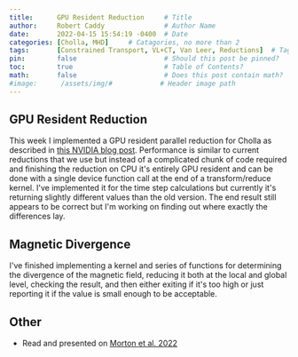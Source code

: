 ```yaml
---
title:      GPU Resident Reduction     # Title
author:     Robert Caddy               # Author Name
date:       2022-04-15 15:54:19 -0400  # Date
categories: [Cholla, MHD]     # Catagories, no more than 2
tags:       [Constrained Transport, VL+CT, Van Leer, Reductions]  # Tags, any number
pin:        false                      # Should this post be pinned?
toc:        true                       # Table of Contents?
math:       false                      # Does this post contain math?
#image:      /assets/img/#            # Header image path
---
```


## GPU Resident Reduction

This week I implemented a GPU resident parallel reduction for Cholla as
described in [this NVIDIA blog
post](https://developer.nvidia.com/blog/faster-parallel-reductions-kepler/).
Performance is similar to current reductions that we use but instead of a
complicated chunk of code required and finishing the reduction on CPU it's
entirely GPU resident and can be done with a single device function call at the
end of a transform/reduce kernel. I've implemented it for the time step
calculations but currently it's returning slightly different values than the old
version. The end result still appears to be correct but I'm working on finding
out where exactly the differences lay.

## Magnetic Divergence

I've finished implementing a kernel and series of functions for determining the
divergence of the magnetic field, reducing it both at the local and global
level, checking the result, and then either exiting if it's too high or just
reporting it if the value is small enough to be acceptable.

## Other

- Read and presented on [Morton et al. 2022](https://arxiv.org/abs/2204.01757)